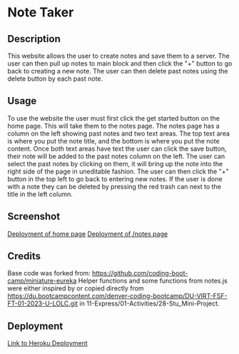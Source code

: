 # Note Taker

## Description

This website allows the user to create notes and save them to a server. The user can then pull up notes to main block and then click the "+" button to go back to creating a new note. The user can then delete past notes using the delete button by each past note.

## Usage

To use the website the user must first click the get started button on the home page. This will take them to the notes page. The notes page has a column on the left showing past notes and two text areas. The top text area is where you put the note title, and the bottom is where you put the note content. Once both text areas have text the user can click the save button, their note will be added to the past notes column on the left. The user can select the past notes by clicking on them, it will bring up the note into the right side of the page in uneditable fashion. The user can then click the "+" button in the top left to go back to entering new notes. If the user is done with a note they can be deleted by pressing the red trash can next to the title in the left column.

## Screenshot

[Deployment of home page](./images/%3A%20deploy.png)
[Deployment of /notes page](./images/%3Anotes_deploy.png)

## Credits

Base code was forked from: https://github.com/coding-boot-camp/miniature-eureka
Helper functions and some functions from notes.js were either inspired by or copied directly from https://du.bootcampcontent.com/denver-coding-bootcamp/DU-VIRT-FSF-FT-01-2023-U-LOLC.git in 11-Express/01-Activities/28-Stu_Mini-Project.

## Deployment

[Link to Heroku Deployment](https://secret-ravine-96849.herokuapp.com/)
